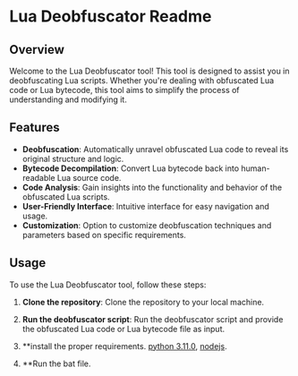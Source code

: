 # Lua Deobfuscator Readme

## Overview
Welcome to the Lua Deobfuscator tool! This tool is designed to assist you in deobfuscating Lua scripts. Whether you're dealing with obfuscated Lua code or Lua bytecode, this tool aims to simplify the process of understanding and modifying it.

## Features
- **Deobfuscation**: Automatically unravel obfuscated Lua code to reveal its original structure and logic.
- **Bytecode Decompilation**: Convert Lua bytecode back into human-readable Lua source code.
- **Code Analysis**: Gain insights into the functionality and behavior of the obfuscated Lua scripts.
- **User-Friendly Interface**: Intuitive interface for easy navigation and usage.
- **Customization**: Option to customize deobfuscation techniques and parameters based on specific requirements.

## Usage
To use the Lua Deobfuscator tool, follow these steps:

1. **Clone the repository**: Clone the repository to your local machine.

2. **Run the deobfuscator script**: Run the deobfuscator script and provide the obfuscated Lua code or Lua bytecode file as input.

3. **install the proper requirements. [python 3.11.0](https://www.python.org/downloads/release/python-3110/), [nodejs](https://nodejs.org/en/download).

4. **Run the bat file.

